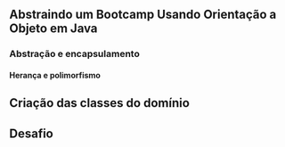 ## Abstraindo um Bootcamp Usando Orientação a Objeto em Java

###  Abstração e encapsulamento

#### Herança e polimorfismo

## Criação das classes do domínio

## Desafio
